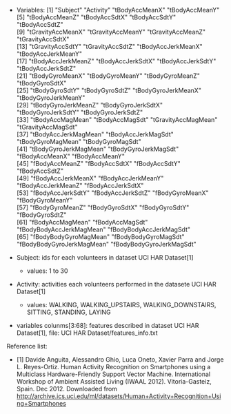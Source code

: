 * Variables:
[1] "Subject"                  "Activity"                 "tBodyAccMeanX"            "tBodyAccMeanY"           
 [5] "tBodyAccMeanZ"            "tBodyAccSdtX"             "tBodyAccSdtY"             "tBodyAccSdtZ"            
 [9] "tGravityAccMeanX"         "tGravityAccMeanY"         "tGravityAccMeanZ"         "tGravityAccSdtX"         
[13] "tGravityAccSdtY"          "tGravityAccSdtZ"          "tBodyAccJerkMeanX"        "tBodyAccJerkMeanY"       
[17] "tBodyAccJerkMeanZ"        "tBodyAccJerkSdtX"         "tBodyAccJerkSdtY"         "tBodyAccJerkSdtZ"        
[21] "tBodyGyroMeanX"           "tBodyGyroMeanY"           "tBodyGyroMeanZ"           "tBodyGyroSdtX"           
[25] "tBodyGyroSdtY"            "tBodyGyroSdtZ"            "tBodyGyroJerkMeanX"       "tBodyGyroJerkMeanY"      
[29] "tBodyGyroJerkMeanZ"       "tBodyGyroJerkSdtX"        "tBodyGyroJerkSdtY"        "tBodyGyroJerkSdtZ"       
[33] "tBodyAccMagMean"          "tBodyAccMagSdt"           "tGravityAccMagMean"       "tGravityAccMagSdt"       
[37] "tBodyAccJerkMagMean"      "tBodyAccJerkMagSdt"       "tBodyGyroMagMean"         "tBodyGyroMagSdt"         
[41] "tBodyGyroJerkMagMean"     "tBodyGyroJerkMagSdt"      "fBodyAccMeanX"            "fBodyAccMeanY"           
[45] "fBodyAccMeanZ"            "fBodyAccSdtX"             "fBodyAccSdtY"             "fBodyAccSdtZ"            
[49] "fBodyAccJerkMeanX"        "fBodyAccJerkMeanY"        "fBodyAccJerkMeanZ"        "fBodyAccJerkSdtX"        
[53] "fBodyAccJerkSdtY"         "fBodyAccJerkSdtZ"         "fBodyGyroMeanX"           "fBodyGyroMeanY"          
[57] "fBodyGyroMeanZ"           "fBodyGyroSdtX"            "fBodyGyroSdtY"            "fBodyGyroSdtZ"           
[61] "fBodyAccMagMean"          "fBodyAccMagSdt"           "fBodyBodyAccJerkMagMean"  "fBodyBodyAccJerkMagSdt"  
[65] "fBodyBodyGyroMagMean"     "fBodyBodyGyroMagSdt"      "fBodyBodyGyroJerkMagMean" "fBodyBodyGyroJerkMagSdt" 

* Subject: ids for each volunteers in dataset UCI HAR Dataset[1]
  * values: 1 to 30
* Activity: activities each volunteers performed in the datasete UCI HAR Dataset[1]
  * values: WALKING, WALKING_UPSTAIRS, WALKING_DOWNSTAIRS, SITTING, STANDING, LAYING
* variables colunms[3:68]: features described in dataset UCI HAR Dataset[1], file: UCI HAR Dataset/features_info.txt

Reference list:
* [1] Davide Anguita, Alessandro Ghio, Luca Oneto, Xavier Parra and Jorge L. Reyes-Ortiz. Human Activity Recognition on Smartphones using a Multiclass Hardware-Friendly Support Vector Machine. International Workshop of Ambient Assisted Living (IWAAL 2012). Vitoria-Gasteiz, Spain. Dec 2012. Downloaded from  http://archive.ics.uci.edu/ml/datasets/Human+Activity+Recognition+Using+Smartphones
